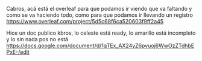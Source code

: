 Cabros, acá está el overleaf para que podamos ir viendo que va faltando y como se va haciendo todo, como para que podamos
ir llevando un registro
https://www.overleaf.com/project/5d5c68f6ca520603f9ff2a45

Hice un doc publico kbros, lo celeste está ready, lo amarillo está incompleto y lo sin nada pos no está 
https://docs.google.com/document/d/1qTEx_AX24yZ6pvuoj6WwOzZTdhbEPxE-/edit


